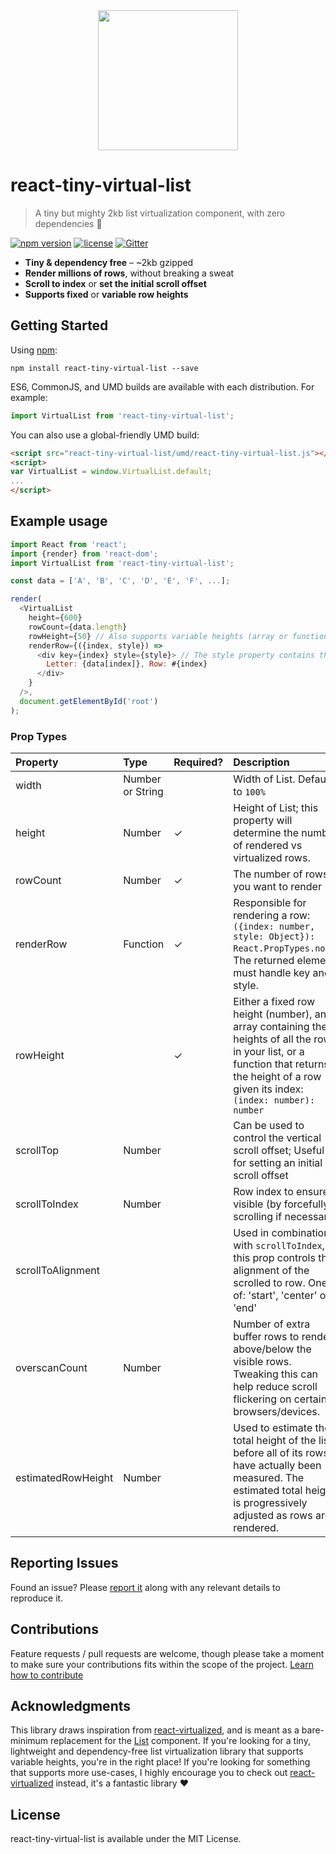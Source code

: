 <div align="center" style="margin-bottom: 30px;">
<img src="https://cloud.githubusercontent.com/assets/1416436/23387281/9a628ec4-fd29-11e6-9a1a-09f755c21a14.png" width="224"/>
</div>

# react-tiny-virtual-list
> A tiny but mighty 2kb list virtualization component, with zero dependencies 💪

[![npm version](https://img.shields.io/npm/v/react-tiny-virtual-list.svg)](https://www.npmjs.com/package/react-tiny-virtual-list)
[![license](https://img.shields.io/github/license/mashape/apistatus.svg?maxAge=2592000)](https://github.com/clauderic/react-tiny-virtual-list/blob/master/LICENSE)
[![Gitter](https://badges.gitter.im/clauderic/react-tiny-virtual-list.svg)](https://gitter.im/clauderic/react-tiny-virtual-list)

* **Tiny & dependency free** – ~2kb gzipped
* **Render millions of rows**, without breaking a sweat
* **Scroll to index** or **set the initial scroll offset**
* **Supports fixed** or **variable row heights**

Getting Started
---------------

Using [npm](https://www.npmjs.com/):
```
npm install react-tiny-virtual-list --save
```

ES6, CommonJS, and UMD builds are available with each distribution. For example:
```js
import VirtualList from 'react-tiny-virtual-list';
```

You can also use a global-friendly UMD build:
```html
<script src="react-tiny-virtual-list/umd/react-tiny-virtual-list.js"></script>
<script>
var VirtualList = window.VirtualList.default;
...
</script>
```

Example usage
-------------

```js
import React from 'react';
import {render} from 'react-dom';
import VirtualList from 'react-tiny-virtual-list';

const data = ['A', 'B', 'C', 'D', 'E', 'F', ...];

render(
  <VirtualList
    height={600}
    rowCount={data.length}
    rowHeight={50} // Also supports variable heights (array or function getter)
    renderRow={({index, style}) =>
      <div key={index} style={style}> // The style property contains the row's absolute position
        Letter: {data[index]}, Row: #{index}
      </div>
    }
  />,
  document.getElementById('root')
);
```

### Prop Types
| Property           | Type             | Required? | Description                                                                                                                                                                                 |
|:-------------------|:-----------------|:----------|:--------------------------------------------------------------------------------------------------------------------------------------------------------------------------------------------|
| width              | Number or String |           | Width of List. Defaults to `100%`                                                                                                                                                           |
| height             | Number           | ✓         | Height of List; this property will determine the number of rendered vs virtualized rows.                                                                                                    |
| rowCount           | Number           | ✓         | The number of rows you want to render                                                                                                                                                       |
| renderRow          | Function         | ✓         | Responsible for rendering a row: `({index: number, style: Object}): React.PropTypes.node`. The returned element must handle key and style.                                                  |
| rowHeight          |                  | ✓         | Either a fixed row height (number), an array containing the heights of all the rows in your list, or a function that returns the height of a row given its index: `(index: number): number` |
| scrollTop          | Number           |           | Can be used to control the vertical scroll offset; Useful for setting an initial scroll offset                                                                                              |
| scrollToIndex      | Number           |           | Row index to ensure visible (by forcefully scrolling if necessary)                                                                                                                          |
| scrollToAlignment  |                  |           | Used in combination with `scrollToIndex`, this prop controls the alignment of the scrolled to row. One of: 'start', 'center' or 'end'                                                       |
| overscanCount      | Number           |           | Number of extra buffer rows to render above/below the visible rows. Tweaking this can help reduce scroll flickering on certain browsers/devices.                                            |
| estimatedRowHeight | Number           |           | Used to estimate the total height of the list before all of its rows have actually been measured. The estimated total height is progressively adjusted as rows are rendered.                |

## Reporting Issues
Found an issue? Please [report it](https://github.com/clauderic/react-tiny-virtual-list/issues) along with any relevant details to reproduce it.

## Contributions
Feature requests / pull requests are welcome, though please take a moment to make sure your contributions fits within the scope of the project. [Learn how to contribute](https://github.com/clauderic/react-tiny-virtual-list/blob/master/CONTRIBUTING.md)

## Acknowledgments
This library draws inspiration from [react-virtualized](https://github.com/bvaughn/react-virtualized), and is meant as a bare-minimum replacement for the [List](https://github.com/bvaughn/react-virtualized/blob/master/docs/List.md) component. If you're looking for a tiny, lightweight and dependency-free list virtualization library that supports variable heights, you're in the right place! If you're looking for something that supports more use-cases, I highly encourage you to check out [react-virtualized](https://github.com/bvaughn/react-virtualized) instead, it's a fantastic library ❤️

## License
react-tiny-virtual-list is available under the MIT License.
